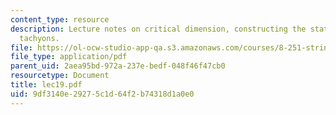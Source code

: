 ```yaml
---
content_type: resource
description: Lecture notes on critical dimension, constructing the state space, and
  tachyons.
file: https://ol-ocw-studio-app-qa.s3.amazonaws.com/courses/8-251-string-theory-for-undergraduates-spring-2007/9df3140e29275c1d64f2b74318d1a0e0_lec19.pdf
file_type: application/pdf
parent_uid: 2aea95bd-972a-237e-bedf-048f46f47cb0
resourcetype: Document
title: lec19.pdf
uid: 9df3140e-2927-5c1d-64f2-b74318d1a0e0
---
```

